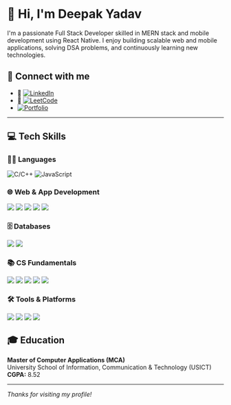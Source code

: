 # 👋 Hi, I'm Deepak Yadav

I'm a passionate Full Stack Developer skilled in MERN stack and mobile development using React Native. I enjoy building scalable web and mobile applications, solving DSA problems, and continuously learning new technologies.

## 🔗 Connect with me

- 💼 [![LinkedIn](https://img.shields.io/badge/LinkedIn-0077B5?style=for-the-badge&logo=linkedin&logoColor=white)](https://www.linkedin.com/in/deepakyadav24/)  
- 🧠 [![LeetCode](https://img.shields.io/badge/LeetCode-FFA116?style=for-the-badge&logo=leetcode&logoColor=white)](https://leetcode.com/deepakyadav21/)
-    [![Portfolio](https://img.shields.io/badge/Portfolio-000000?style=for-the-badge&logo=vercel&logoColor=white)](https://deepakyadav.vercel.app/) 


---

## 💻 Tech Skills


  <!-- Languages -->
  ### 👨‍💻 Languages
  <p align="left"  >
    <img src="https://img.shields.io/badge/C/C++-00599C?style=for-the-badge&logo=c&logoColor=white" alt="C/C++"/>
    <img src="https://img.shields.io/badge/JavaScript-F7DF1E?style=for-the-badge&logo=javascript&logoColor=black" alt="JavaScript"/>
  </p> 

### 🌐 Web & App Development 
<p align="left">
  <img src="https://img.shields.io/badge/React_Native-20232A?style=for-the-badge&logo=react&logoColor=61DAFB"/>
  <img src="https://img.shields.io/badge/React-61DAFB?style=for-the-badge&logo=react&logoColor=black"/>
  <img src="https://img.shields.io/badge/Redux-764ABC?style=for-the-badge&logo=redux&logoColor=white"/>
  <img src="https://img.shields.io/badge/Node.js-339933?style=for-the-badge&logo=node.js&logoColor=white"/>
  <img src="https://img.shields.io/badge/Express.js-000000?style=for-the-badge&logo=express&logoColor=white"/>
</p>

### 🗄️ Databases
<p align="left">
  <img src="https://img.shields.io/badge/MongoDB-4EA94B?style=for-the-badge&logo=mongodb&logoColor=white"/>
  <img src="https://img.shields.io/badge/SQL-4479A1?style=for-the-badge&logo=postgresql&logoColor=white"/>
</p>

### 📚 CS Fundamentals 
<p align="left">
  <img src="https://img.shields.io/badge/DSA-1E90FF?style=for-the-badge"/>
  <img src="https://img.shields.io/badge/OOPs-8A2BE2?style=for-the-badge"/>
  <img src="https://img.shields.io/badge/DBMS-FFA500?style=for-the-badge"/>
  <img src="https://img.shields.io/badge/OS-20B2AA?style=for-the-badge"/>
  <img src="https://img.shields.io/badge/Computer%20Networks-FF4500?style=for-the-badge"/>
</p>

### 🛠️ Tools & Platforms
<p align="left">
  <img src="https://img.shields.io/badge/VS%20Code-007ACC?style=for-the-badge&logo=visual-studio-code&logoColor=white"/>
  <img src="https://img.shields.io/badge/Git-F05032?style=for-the-badge&logo=git&logoColor=white"/>
  <img src="https://img.shields.io/badge/GitHub-181717?style=for-the-badge&logo=github&logoColor=white"/>
  <img src="https://img.shields.io/badge/Postman-FF6C37?style=for-the-badge&logo=postman&logoColor=white"/>
</p>



## 🎓 Education

**Master of Computer Applications (MCA)**  
University School of Information, Communication & Technology (USICT)  
**CGPA:** 8.52

---

_Thanks for visiting my profile!_
